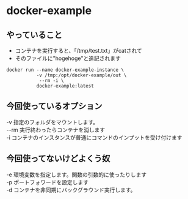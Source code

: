 # docker-example

## やっていること

  - コンテナを実行すると、「/tmp/test.txt」がcatされて
  - そのファイルに"hogehoge"と追記されます

```
docker run --name docker-example-instance \
           -v /tmp:/opt/docker-example/out \
            --rm -i \
           docker-example:latest
```

## 今回使っているオプション
-v 	指定のフォルダをマウントします。  
--rm 	実行終わったらコンテナを消します  
-i	コンテナのインスタンスが普通にコマンドのインプットを受け付けます  

## 今回使ってないけどよくう奴  
-e	環境変数を指定します。関数の引数的に使ったりします  
-p	ポートフォワードを設定します　  
-d	コンテナを非同期にバックグラウンド実行します。　  


